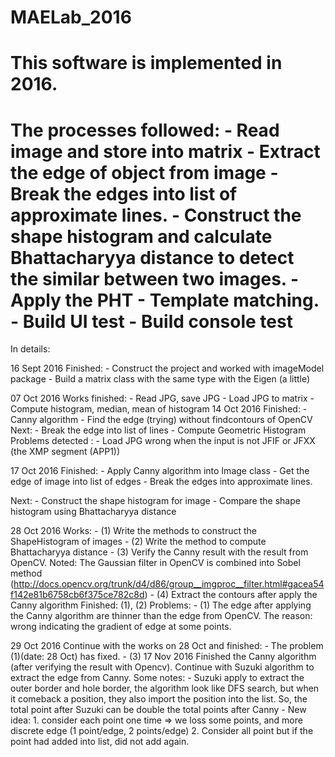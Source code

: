 # MAELab_2016

This software is implemented in 2016.
======================================================================================================
The processes followed:
	- Read image and store into matrix
	- Extract the edge of object from image
	- Break the edges into list of approximate lines.
	- Construct the shape histogram and calculate Bhattacharyya distance to detect the similar between two images.
	- Apply the PHT 
	- Template matching.
	- Build UI test
	- Build console test
======================================================================================================
In details:

16 Sept 2016
Finished:
	- Construct the project and worked with imageModel package
	- Build a matrix class with the same type with the Eigen (a little)

07 Oct 2016
Works finished:
	- Read JPG, save JPG
	- Load JPG to matrix
	- Compute histogram, median, mean of histogram
14 Oct 2016
Finished:
	- Canny algorithm
	- Find the edge (trying) without findcontours of OpenCV
Next:
	- Break the edge into list of lines
	- Compute Geometric Histogram
Problems detected :
	- Load JPG wrong when the input is not JFIF or JFXX (the XMP segment (APP1))

17 Oct 2016
Finished:
	- Apply Canny algorithm into Image class
	- Get the edge of image into list of edges
	- Break the edges into approximate lines.

Next:
	- Construct the shape histogram for image
	- Compare the shape histogram using Bhattacharyya distance

28 Oct 2016
Works:
	- (1) Write the methods to construct the ShapeHistogram of images
	- (2) Write the method to compute Bhattacharyya distance
	- (3) Verify the Canny result with the result from OpenCV. Noted: The Gaussian filter in OpenCV is combined into Sobel method (http://docs.opencv.org/trunk/d4/d86/group__imgproc__filter.html#gacea54f142e81b6758cb6f375ce782c8d)
	- (4) Extract the contours after apply the Canny algorithm
Finished: (1), (2)
Problems:
	- (1) The edge after applying the Canny algorithm are thinner than the edge from OpenCV.
	  The reason: wrong indicating the gradient of edge at some points.

29 Oct 2016
Continue with the works on 28 Oct and finished:
	- The problem (1)(date: 28 Oct) has fixed.
	- (3)
17 Nov 2016
Finished the Canny algorithm (after verifying the result with Opencv).
Continue with Suzuki algorithm to extract the edge from Canny.
Some notes:
	- Suzuki apply to extract the outer border and hole border, the algorithm look like DFS search, but when 
	it comeback a position, they also import the position into the list. So, the total point after Suzuki can be
	double the total points after Canny
	- New idea: 1. consider each point one time => we loss some points, and more discrete edge (1 point/edge, 2 points/edge)
		    2. Consider all point but if the point had added into list, did not add again.	






